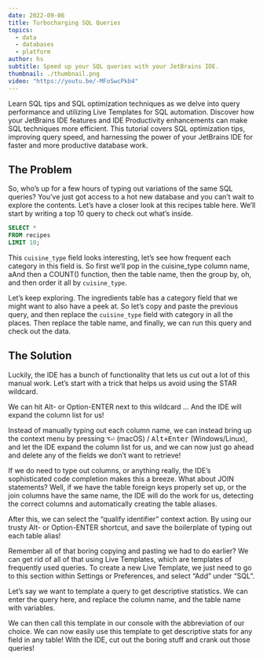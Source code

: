 ```yaml
---
date: 2022-09-06
title: Turbocharging SQL Queries
topics:
  - data
  - databases
  - platform
author: hs
subtitle: Speed up your SQL queries with your JetBrains IDE.
thumbnail: ./thumbnail.png
video: "https://youtu.be/-MFoSwcPkb4"
---
```


Learn SQL tips and SQL optimization techniques as we delve into query performance and utilizing Live Templates for SQL automation. Discover how your JetBrains IDE features and IDE Productivity enhancements can make SQL techniques more efficient. This tutorial covers SQL optimization tips, improving query speed, and harnessing the power of your JetBrains IDE for faster and more productive database work.

## The Problem

So, who’s up for a few hours of typing out variations of the same SQL queries? You’ve just got access to a hot new database and you can’t wait to explore the contents. Let’s have a closer look at this recipes table here. We’ll start by writing a top 10 query to check out what’s inside.

```sql
SELECT *
FROM recipes
LIMIT 10;
```

This `cuisine_type` field looks interesting, let’s see how frequent each category in this field is. So first we’ll pop in the cuisine_type column name, aAnd then a COUNT() function, then the table name, then the group by, oh, and then order it all by `cuisine_type`.

Let’s keep exploring. The ingredients table has a category field that we might want to also have a peek at. So let’s copy and paste the previous query, and then replace the `cuisine_type` field with category in all the places. Then replace the table name, and finally, we can run this query and check out the data.

## The Solution

Luckily, the IDE has a bunch of functionality that lets us cut out a lot of this manual work. Let’s start with a trick that helps us avoid using the STAR wildcard.

We can hit Alt- or Option-ENTER next to this wildcard …
And the IDE will expand the column list for us!

Instead of manually typing out each column name, we can instead bring up the context menu by pressing <kbd>⌥⏎</kbd> (macOS) / <kbd>Alt+Enter</kbd> (Windows/Linux), and let the IDE expand the column list for us, and we can now just go ahead and delete any of the fields we don’t want to retrieve!

If we do need to type out columns, or anything really, the IDE’s sophisticated code completion makes this a breeze. What about JOIN statements?
Well, if we have the table foreign keys properly set up, or the join columns have the same name, the IDE will do the work for us, detecting the correct columns and automatically creating the table aliases.

After this, we can select the “qualify identifier” context action. By using our trusty Alt- or Option-ENTER shortcut, and save the boilerplate of typing out each table alias!

Remember all of that boring copying and pasting we had to do earlier? We can get rid of all of that using Live Templates, which are templates of frequently used queries. To create a new Live Template, we just need to go to this section within Settings or Preferences, and select “Add” under “SQL”.

Let’s say we want to template a query to get descriptive statistics. We can enter the query here, and replace the column name, and the table name with variables.

We can then call this template in our console with the abbreviation of our choice. We can now easily use this template to get descriptive stats for any field in any table! With the IDE, cut out the boring stuff and crank out those queries!
